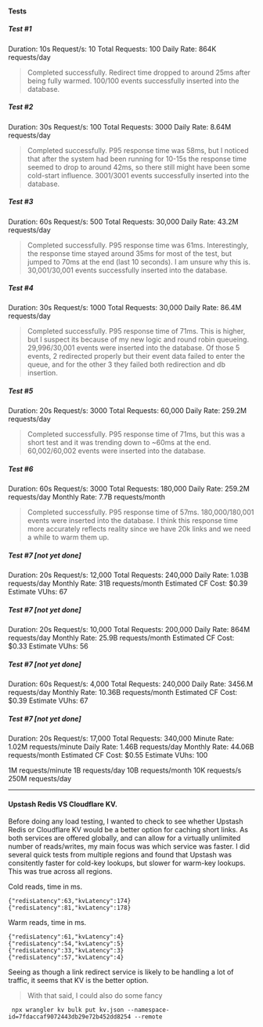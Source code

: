 #### Tests

##### Test #1
Duration: 10s
Request/s: 10
Total Requests: 100
Daily Rate: 864K requests/day

> Completed successfully. Redirect time dropped to around 25ms after being fully warmed. 100/100 events successfully inserted into the database.

##### Test #2
Duration: 30s
Request/s: 100
Total Requests: 3000
Daily Rate: 8.64M requests/day

> Completed successfully. P95 response time was 58ms, but I noticed that after the system had been running for 10-15s the response time seemed to drop to around 42ms, so there still might have been some cold-start influence. 3001/3001 events successfully inserted into the database.

##### Test #3

Duration: 60s
Request/s: 500
Total Requests: 30,000
Daily Rate: 43.2M requests/day

> Completed successfully. P95 response time was 61ms. Interestingly, the response time stayed around 35ms for most of the test, but jumped to 70ms at the end (last 10 seconds). I am unsure why this is. 30,001/30,001 events successfully inserted into the database.

##### Test #4

Duration: 30s
Request/s: 1000
Total Requests: 30,000
Daily Rate: 86.4M requests/day

> Completed successfully. P95 response time of 71ms. This is higher, but I suspect its because of my new logic and round robin queueing. 29,996/30,001 events were inserted into the database. Of those 5 events, 2 redirected properly but their event data failed to enter the queue, and for the other 3 they failed both redirection and db insertion.

##### Test #5

Duration: 20s
Request/s: 3000
Total Requests: 60,000
Daily Rate: 259.2M requests/day

> Completed successfully. P95 response time of 71ms, but this was a short test and it was trending down to ~60ms at the end. 60,002/60,002 events were inserted into the database. 

##### Test #6

Duration: 60s
Request/s: 3000
Total Requests: 180,000
Daily Rate: 259.2M requests/day
Monthly Rate: 7.7B requests/month

> Completed successfully. P95 response time of 57ms. 180,000/180,001 events were inserted into the database. I think this response time more accurately reflects reality since we have 20k links and we need a while to warm them up.

##### Test #7 [not yet done]

Duration: 20s
Request/s: 12,000
Total Requests: 240,000
Daily Rate: 1.03B requests/day
Monthly Rate: 31B requests/month
Estimated CF Cost: $0.39
Estimate VUhs: 67


##### Test #7 [not yet done]

Duration: 20s
Request/s: 10,000
Total Requests: 200,000
Daily Rate: 864M requests/day
Monthly Rate: 25.9B requests/month
Estimated CF Cost: $0.33
Estimate VUhs: 56

##### Test #7 [not yet done]

Duration: 60s
Request/s: 4,000
Total Requests: 240,000
Daily Rate: 3456.M requests/day
Monthly Rate: 10.36B requests/month
Estimated CF Cost: $0.39
Estimate VUhs: 67

##### Test #7 [not yet done]

Duration: 20s
Request/s: 17,000
Total Requests: 340,000
Minute Rate: 1.02M requests/minute
Daily Rate: 1.46B requests/day
Monthly Rate: 44.06B requests/month
Estimated CF Cost: $0.55
Estimate VUhs: 100



1M requests/minute
1B requests/day
10B requests/month
10K requests/s
250M requests/day








------

#### Upstash Redis VS Cloudflare KV.

Before doing any load testing, I wanted to check to see whether Upstash Redis or Cloudflare KV would be a better option for caching short links. As both services are offered globally, and can allow for a virtually unlimited number of reads/writes, my main focus was which service was faster. I did several quick tests from multiple regions and found that Upstash was consitently faster for cold-key lookups, but slower for warm-key lookups. This was true across all regions. 

Cold reads, time in ms.
```
{"redisLatency":63,"kvLatency":174}
{"redisLatency":81,"kvLatency":178}
```

Warm reads, time in ms.
```
{"redisLatency":61,"kvLatency":4}
{"redisLatency":54,"kvLatency":5}
{"redisLatency":33,"kvLatency":3}
{"redisLatency":57,"kvLatency":4}
```

Seeing as though a link redirect service is likely to be handling a lot of traffic, it seems that KV is the better option.

> With that said, I could also do some fancy



```
 npx wrangler kv bulk put kv.json --namespace-id=7fdaccaf9072443db29e72b452dd8254 --remote
```

